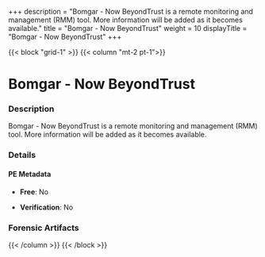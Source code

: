 +++
description = "Bomgar - Now BeyondTrust is a remote monitoring and management (RMM) tool. More information will be added as it becomes available."
title = "Bomgar - Now BeyondTrust"
weight = 10
displayTitle = "Bomgar - Now BeyondTrust"
+++


{{< block "grid-1" >}}
{{< column "mt-2 pt-1">}}

# Bomgar - Now BeyondTrust


### Description

Bomgar - Now BeyondTrust is a remote monitoring and management (RMM) tool. More information will be added as it becomes available.




### Details


#### PE Metadata


- **Free**: No

- **Verification**: No





### Forensic Artifacts










{{< /column >}}
{{< /block >}}
